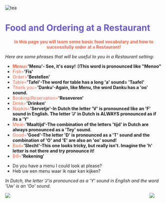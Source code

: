 
<div class="header">
  <img src="https://img.icons8.com/color/48/000000/tea--v2.png" alt="tea"/>
  <h1 style="color:SlateBlue;">Food and Ordering at a Restaurant</h1>
</div>


<p style="text-align:center;color:Tomato;"><b>In this page you will learn some basic food vocabulary and how to successfully order at a Restaurant!</b></p>

<p><i> Here are some phrases that will be useful to you in a Restaurant setting:</i></p>

<ul>
  <li><font color="Tomato"><strong>Menu=</font></strong><strong>'Menu'- See, it's easy! :)This word is pronounced like "Menoo"</strong></li>
  <li><font color="Tomato">Fish=</font><strong>'Fis'</strong></li>
  <li><font color="Tomato">Order=</font><strong>'Bestellen'</strong></li>
  <li><font color="Tomato">Table=</font><strong>'Tafel'-The word for table has a long 'a' sound= 'Taafel'</strong></li>
  <li><font color="Tomato">Thank you=</font><strong>'Danku'-Again, like Menu, the word Danku has a 'oo' sound.</strong></li>
  <li><font color="Tomato">Booking/Reservation=</font><strong>'Reseveren'</strong></li>
  <li><font color="Tomato">Drink=</font><strong>'Drinken'</strong></li>
  <li><font color="Tomato">Napkin=</font><strong>'Servetje'-In Dutch the letter 'V' is pronounced like an 'F' sound in English. The letter 'J' in Dutch is ALWAYS pronounced as if its a 'Y'</strong></li>
  <li><font color="Tomato">Meal=</font><strong>'Maaltijd'-The combination of the letters 'tijd' in Dutch are always pronounced as a 'Tey' sound.</strong></li>
  <li><font color="Tomato">Good=</font><strong>'Goed'-The letter 'D' is pronounced as a 'T' sound and the combination of 'O' and 'E' are also an 'oo' sound!</strong></li>
  <li><font color="Tomato">Bad=</font><strong>'Slecht'-This one looks tricky, but really isn't. Imagine the 'h' letter is not there and try pronounce it!</strong></li>
  <li><font color="Tomato">Bill=</font><strong>'Rekening'</strong></li>
  
   </ul>
  


    
 <ul>
  <li>Do you have a menu I could look at please?</li>
  <li>Heb uw een menu waar ik naar kan kijken?</li>
  </ul>
  <p><i> In Dutch, the letter 'J'is pronounced as a 'Y' sound in English and the word 'Uw' is an 'Oo' sound.</i></p>
  

 
  
 

<img src="https://img.icons8.com/color/48/000000/netherlands.png" style="float:right;margin-right:25px;"/>

<img src="https://img.icons8.com/external-icongeek26-linear-colour-icongeek26/64/000000/external-clogs-netherlands-icongeek26-linear-colour-icongeek26.png"/>


 

         




<style>
#div1 {
  font-size:48px;
}
</style>
<link rel="stylesheet" href="https://cdnjs.cloudflare.com/ajax/libs/font-awesome/4.7.0/css/font-awesome.min.css">
<body>

<div id="div1" class="fa"></div>

<script>
function hand() {
  var a;
  a = document.getElementById("div1");
  a.innerHTML = "&#xf25a;";
  setTimeout(function () {
      a.innerHTML = "&#xf256;";
    }, 500);
  setTimeout(function () {
      a.innerHTML = "&#xf259;";
    }, 1000);
  setTimeout(function () {
      a.innerHTML = "&#xf256;";
    }, 1500);
}
hand();
setInterval(hand, 2000);
</script>

 

